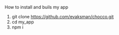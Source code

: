 How to install and buils my app

1. git clone https://github.com/evaksman/chocco.git
2. cd my_app
3. npm i
